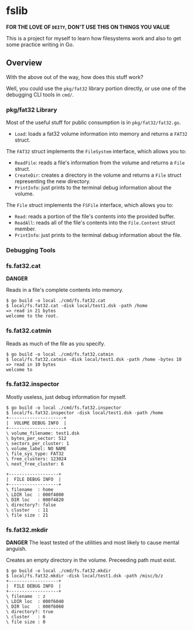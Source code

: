 # fslib

**FOR THE LOVE OF `DEITY`, DON'T USE THIS ON THINGS YOU VALUE**

This is a project for myself to learn how filesystems work and also to get some practice writing in Go.

## Overview

With the above out of the way, how does this stuff work?

Well, you could use the `pkg/fat32` library portion directly, or use one of the debugging CLI tools in `cmd/`.

### pkg/fat32 Library

Most of the useful stuff for public consumption is in `pkg/fat32/fat32.go`.

- `Load`: loads a fat32 volume information into memory and returns a `FAT32` struct.

The `FAT32` struct implements the `FileSystem` interface, which allows you to:
- `ReadFile`: reads a file's information from the volume and returns a `File` struct.
- `CreateDir`: creates a directory in the volume and returns a `File` struct representing the new directory.
- `PrintInfo`: just prints to the terminal debug information about the volume.

The `File` struct implements the `FSFile` interface, which allows you to:
- `Read`: reads a portion of the file's contents into the provided buffer.
- `ReadAll`: reads all of the file's contents into the `File.Content` struct member.
- `PrintInfo`: just prints to the terminal debug information about the file.

### Debugging Tools

### fs.fat32.cat

**DANGER**

Reads in a file's complete contents into memory.

```
$ go build -o local ./cmd/fs.fat32.cat
$ local/fs.fat32.cat -disk local/test1.dsk -path /home
=> read in 21 bytes
welcome to the root.
```

### fs.fat32.catmin

Reads as much of the file as you specify.

```
$ go build -o local ./cmd/fs.fat32.catmin
$ local/fs.fat32.catmin -disk local/test1.dsk -path /home -bytes 10
=> read in 10 bytes
welcome to
```

### fs.fat32.inspector

Mostly useless, just debug information for myself.

```
$ go build -o local ./cmd/fs.fat32.inspector
$ local/fs.fat32.inspector -disk local/test1.dsk -path /home
+---------------------+
|  VOLUME DEBUG INFO  |
+---------------------+
\ volume_filename: test1.dsk
\ bytes_per_sector: 512
\ sectors_per_cluster: 1
\ volume_label: NO NAME
\ file_sys_type: FAT32
\ free_clusters: 123024
\ next_free_cluster: 6

+-------------------+
|  FILE DEBUG INFO  |
+-------------------+
\ filename  : home
\ LDIR loc  : 000f4800
\ DIR loc   : 000f4820
\ directory?: false
\ cluster   : 11
\ file size : 21
```

### fs.fat32.mkdir

**DANGER** The least tested of the utilities and most likely to cause mental anguish.

Creates an empty directory in the volume. Preceeding path must exist.

```
$ go build -o local ./cmd/fs.fat32.mkdir
$ local/fs.fat32.mkdir -disk local/test1.dsk -path /misc/b/z
+-------------------+
|  FILE DEBUG INFO  |
+-------------------+
\ filename  : z
\ LDIR loc  : 000f6040
\ DIR loc   : 000f6060
\ directory?: true
\ cluster   : 6
\ file size : 0
```
